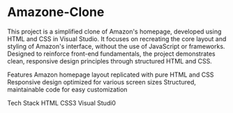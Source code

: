# Amazone-Clone
This project is a simplified clone of Amazon's homepage, developed using HTML and CSS in Visual Studio. It focuses on recreating the core layout and styling of Amazon's interface, without the use of JavaScript or frameworks. Designed to reinforce front-end fundamentals, the project demonstrates clean, responsive design principles through structured HTML and CSS.

Features
Amazon homepage layout replicated with pure HTML and CSS
Responsive design optimized for various screen sizes
Structured, maintainable code for easy customization

Tech Stack
HTML
CSS3
Visual Studi0
